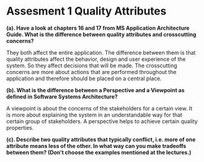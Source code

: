 # Assesment 1 Quality Attributes

__(a). Have a look at chapters 16 and 17 from MS Application Architecture Guide. What is the difference between quality attributes and crosscutting concerns?__

They both affect the entire application. The difference between them is that quality attributes affect the behavior, design and user experience of the system. So they affect decisions that will be made. The crosscutting concerns are more about actions that are performed throughout the application and therefore should be placed on a central place.

__(b). What is the difference between a Perspective and a Viewpoint as defined in Software Systems Architecture?__

A viewpoint is about the concerns of the stakeholders for a certain view. It is more about explaining the system in an understandable way for that certain group of stakeholders. A perspective helps to achieve certain quality properties.

__(c). Describe two quality attributes that typically conflict, i.e. more of one attribute means less of the other. In what way can you make tradeoffs between them? (Don’t choose the examples mentioned at the lectures.)__

